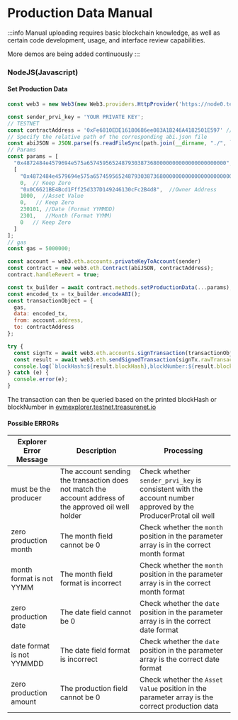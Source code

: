 # Production Data Manual

:::info
Manual uploading requires basic blockchain knowledge, as well as certain code development, usage, and interface review capabilities.

More demos are being added continuously
:::

### NodeJS(Javascript)

#### Set Production Data

```javascript
const web3 = new Web3(new Web3.providers.HttpProvider('https://node0.testnet.treasurenet.io'));

const sender_prvi_key = 'YOUR PRIVATE KEY';
// TESTNET
const contractAddress = '0xFe6810EDE16180686ee083A1B246A4182501E597' //GasData:0xe501CD75BA83798ECB408900034FF9BAC4926d5E
// Specify the relative path of the corresponding abi.json file
const abiJSON = JSON.parse(fs.readFileSync(path.join(__dirname, "./", `OilData.json`)));
// Params
const params = [
  "0x4872484e4579694e575a65745956524879303873680000000000000000000000",  // RequestID
  [
    "0x4872484e4579694e575a65745956524879303873680000000000000000000000",  // RequestID
    0,  // Keep Zero
    "0x0C6621BE4Bcd1Fff25d337D149246130cFc2B4d8",  //Owner Address
    1000,  //Asset Value
    0,   // Keep Zero   
    230101, //Date (Format YYMMDD)
    2301,   //Month (Format YYMM)
    0   // Keep Zero
  ]
];
// gas
const gas = 5000000;

const account = web3.eth.accounts.privateKeyToAccount(sender)
const contract = new web3.eth.Contract(abiJSON, contractAddress);
contract.handleRevert = true;

const tx_builder = await contract.methods.setProductionData(...params);
const encoded_tx = tx_builder.encodeABI();
const transactionObject = {
  gas,
  data: encoded_tx,
  from: account.address,
  to: contractAddress
};

try {
  const signTx = await web3.eth.accounts.signTransaction(transactionObject, account.privateKey);
  const result = await web3.eth.sendSignedTransaction(signTx.rawTransaction);
  console.log(`blockHash:${result.blockHash},blockNumber:${result.blockNumber}`);
} catch (e) {
  console.error(e);
}


```

The transaction can then be queried based on the printed blockHash or blockNumber in [evmexplorer.testnet.treasurenet.io](https://evmexplorer.testnet.treasurenet.io)

#### Possible ERRORs

|Explorer Error Message|Description|Processing|
|--|--|--|
|must be the producer|The account sending the transaction does not match the account address of the approved oil well holder|Check whether `sender_prvi_key` is consistent with the account number approved by the ProducerProtal oil well|
|zero production month|The month field cannot be 0|Check whether the `month` position in the parameter array is in the correct month format|
|month format is not YYMM|The month field format is incorrect|Check whether the `month` position in the parameter array is in the correct month format|
|zero production date|The date field cannot be 0|Check whether the `date` position in the parameter array is in the correct date format|
|date format is not YYMMDD|The date field format is incorrect|Check whether the `date` position in the parameter array is the correct date format|
|zero production amount|The production field cannot be 0|Check whether the `Asset Value` position in the parameter array is the correct production data|


 


